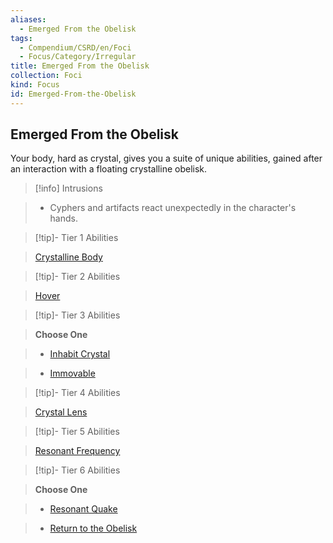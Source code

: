 ```yaml
---
aliases:
  - Emerged From the Obelisk
tags:
  - Compendium/CSRD/en/Foci
  - Focus/Category/Irregular
title: Emerged From the Obelisk
collection: Foci
kind: Focus
id: Emerged-From-the-Obelisk
---
```

## Emerged From the Obelisk    
Your body, hard as crystal, gives you a suite of unique abilities, gained after an interaction with a floating crystalline obelisk.    
  
>[!info] Intrusions    
>- Cyphers and artifacts react unexpectedly in the character's hands.    
  
  
>[!tip]- Tier 1 Abilities    
> [Crystalline Body](Crystalline-Body.md)    
  
  
>[!tip]- Tier 2 Abilities    
> [Hover](Hover.md)    
  
  
>[!tip]- Tier 3 Abilities    
> **Choose One**    
>- [Inhabit Crystal](Inhabit-Crystal.md)    
>- [Immovable](Immovable.md)    
  
  
>[!tip]- Tier 4 Abilities    
> [Crystal Lens](Crystal-Lens.md)    
  
  
>[!tip]- Tier 5 Abilities    
> [Resonant Frequency](Resonant-Frequency.md)    
  
  
>[!tip]- Tier 6 Abilities    
> **Choose One**    
>- [Resonant Quake](Resonant-Quake.md)    
>- [Return to the Obelisk](Return-to-the-Obelisk.md)
